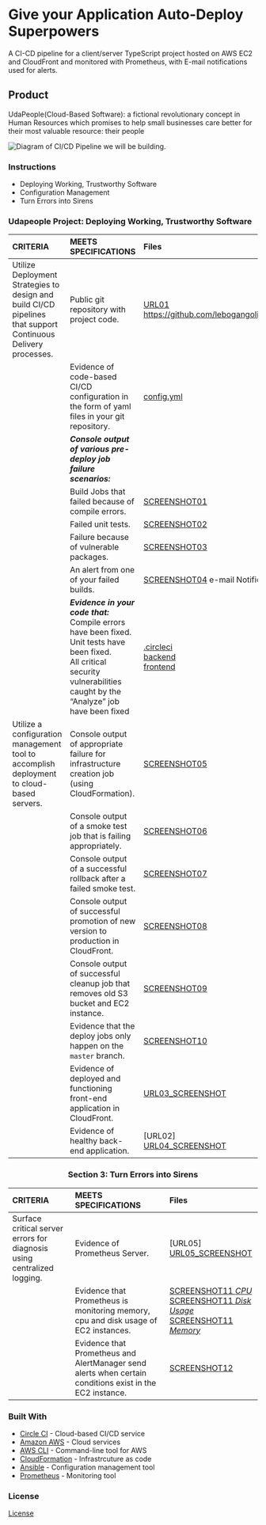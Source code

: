 # Give your Application Auto-Deploy Superpowers

A CI-CD pipeline for a client/server TypeScript project hosted on AWS EC2 and CloudFront and monitored with Prometheus,
with E-mail notifications used for alerts.

## Product

UdaPeople(Cloud-Based Software): a fictional revolutionary concept in Human Resources which promises to help small businesses care better for their most valuable resource: their people

![Diagram of CI/CD Pipeline we will be building.](udapeople.png)


### Instructions

* Deploying Working, Trustworthy Software
* Configuration Management
* Turn Errors into Sirens


### Udapeople Project: Deploying Working, Trustworthy Software


 
|CRITERIA|MEETS SPECIFICATIONS |Files |
|:-----|:-----|:-----|
|Utilize Deployment Strategies to design and build CI/CD pipelines that support Continuous Delivery processes.|Public git repository with project code. |[URL01](https://github.com/github.com/lebogangolifant/udapeople)<br>https://github.com/lebogangolifant/udapeople|[![url1](https://img.shields.io/badge/URL01-EXISTS-brightgre)](https://github.com/lebogangolifant/udapeople) |
||Evidence of code-based CI/CD configuration in the form of yaml files in your git repository.|[config.yml](./.circleci/config.yml)|[![config.yml](https://img.shields.io/badge/config.yml-EXISTS-brightgre)](./.circleci/config.yml) <br> [![CircleCI](https://circleci.com/gh/github.com/lebogangolifant/udapeople.svg?style=shield&circle-token=499c794914a6668bd794027edc74d9400d7a361f)](https://app.circleci.com/pipelines/github.com/lebogangolifant/udapeople?branch=master&filter=all)  |
||***Console output of various pre-deploy job failure scenarios:***||
||Build Jobs that failed because of compile errors. |[SCREENSHOT01](./udapeople-screenshots/SCREENSHOT01.png)|
||Failed unit tests. |[SCREENSHOT02](./udapeople-screenshots/SCREENSHOT02%20.png)|
||Failure because of vulnerable packages. |[SCREENSHOT03](./udapeople-screenshots/SCREENSHOT03%20.png)|
||An alert from one of your failed builds. |[SCREENSHOT04](./udapeople-screenshots/SCREENSHOT04%20.png) e-mail Notification<br> |
||***Evidence in your code that:*** Compile errors have been fixed.<br>Unit tests have been fixed.<br>All critical security vulnerabilities caught by the “Analyze” job have been fixed|[.circleci](./.circleci)<br>[backend](./backend)<br>[frontend](./frontend)|
|Utilize a configuration management tool to accomplish deployment to cloud-based servers.|Console output of appropriate failure for infrastructure creation job (using CloudFormation). |[SCREENSHOT05](./udapeople-screenshots/SCREENSHOT05.png)|
||Console output of a smoke test job that is failing appropriately. |[SCREENSHOT06](./udapeople-screenshots/SCREENSHOT06.png)|
||Console output of a successful rollback after a failed smoke test. |[SCREENSHOT07](./udapeople-screenshots/SCREENSHOT07.png)|
||Console output of successful promotion of new version to production in CloudFront. |[SCREENSHOT08](./udapeople-screenshots/SCREENSHOT08.png)|
||Console output of successful cleanup job that removes old S3 bucket and EC2 instance. |[SCREENSHOT09](./udapeople-screenshots/SCREENSHOT09.png)|
||Evidence that the deploy jobs only happen on the `master` branch. |[SCREENSHOT10](./udapeople-screenshots/SCREENSHOT10.png)|
||Evidence of deployed and functioning front-end application in CloudFront. |[URL03_SCREENSHOT](./udapeople-screenshots/URL03_SCREENSHOT.jpg)|
||Evidence of healthy back-end application. |[URL02]<br>[URL04_SCREENSHOT](./udapeople-screenshots/URL04_SCREENSHOT%2.png)|
<h3 align="center">Section 3: Turn Errors into Sirens</h3>  

|CRITERIA|MEETS SPECIFICATIONS |Files |
|:-----|:-----|:-----|
|Surface critical server errors for diagnosis using centralized logging.|Evidence of Prometheus Server. |[URL05]<br>[URL05_SCREENSHOT](./udapeople-screenshots/URL05_SCREENSHOT%20.png)|
||Evidence that Prometheus is monitoring memory, cpu and disk usage of EC2 instances. |[SCREENSHOT11 *CPU*](./udapeople-screenshots/SCREENSHOT11-CPU%20.png)<br>[SCREENSHOT11 *Disk Usage*](./udapeople-screenshots/SCREENSHOT11-DISK%20.png)<br>[SCREENSHOT11 *Memory*](./screenshots/SCREENSHOT11-MEMORY%20.png)|
||Evidence that Prometheus and AlertManager send alerts when certain conditions exist in the EC2 instance. |[SCREENSHOT12](./udapeople-screenshots/SCREENSHOT12%20.png)|


### Built With

- [Circle CI](www.circleci.com) - Cloud-based CI/CD service
- [Amazon AWS](https://aws.amazon.com/) - Cloud services
- [AWS CLI](https://aws.amazon.com/cli/) - Command-line tool for AWS
- [CloudFormation](https://aws.amazon.com/cloudformation/) - Infrastrcuture as code
- [Ansible](https://www.ansible.com/) - Configuration management tool
- [Prometheus](https://prometheus.io/) - Monitoring tool

### License

[License](LICENSE.md)
